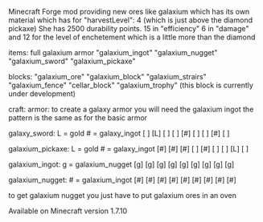 Minecraft Forge mod providing new ores like galaxium which has its own material which has for "harvestLevel": 4 (which is just above the diamond pickaxe)
She has 2500 durability points.
15 in "efficiency" 
6 in "damage" and 12 for the level of enchetement which is a little more than the diamond


items:
    full galaxium armor
    "galaxium_ingot"
    "galaxium_nugget"
    "galaxium_sword"
    "galaxium_pickaxe"

blocks:
    "galaxium_ore"
    "galaxium_block"
    "galaxium_strairs"
    "galaxium_fence"
    "cellar_block"
    "galaxium_trophy" (this block is currently under development)


craft:
    armor:
    to create a galaxy armor you will need the galaxium ingot the pattern is the same as for the basic armor
    
   galaxy_sword:
       L = gold
       # = galaxy_ingot
       [ ] [L] [ ]
       [ ] [#] [ ]
       [ ] [#] [ ]
        
   galaxium_pickaxe:
       L = gold
       # = galaxy_ingot
       [#] [#] [#]
       [ ] [#] [ ]
       [ ] [L] [ ]

   galaxium_ingot:
       g = galaxium_nugget
       [g] [g] [g]
       [g] [g] [g]
       [g] [g] [g]

   galaxium_nugget:
      # = galaxium_ingot
       [#] [#] [#]
       [#] [#] [#]
       [#] [#] [#]



to get galaxium nugget you just have to put galaxium ores in an oven



Available on Minecraft version 1.7.10